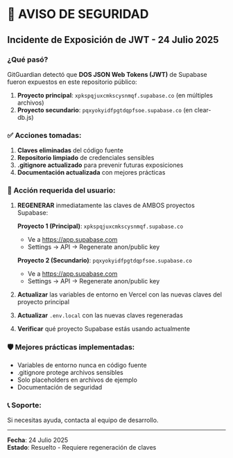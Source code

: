 # 🚨 AVISO DE SEGURIDAD

## Incidente de Exposición de JWT - 24 Julio 2025

### ¿Qué pasó?
GitGuardian detectó que **DOS JSON Web Tokens (JWT)** de Supabase fueron expuestos en este repositorio público:

1. **Proyecto principal**: `xpkspqjuxcmkscysnmqf.supabase.co` (en múltiples archivos)
2. **Proyecto secundario**: `pqxyokyidfpgtdqpfsoe.supabase.co` (en clear-db.js)

### ✅ Acciones tomadas:
1. **Claves eliminadas** del código fuente
2. **Repositorio limpiado** de credenciales sensibles
3. **.gitignore actualizado** para prevenir futuras exposiciones
4. **Documentación actualizada** con mejores prácticas

### 🔧 Acción requerida del usuario:
1. **REGENERAR** inmediatamente las claves de AMBOS proyectos Supabase:
   
   **Proyecto 1 (Principal)**: `xpkspqjuxcmkscysnmqf.supabase.co`
   - Ve a https://app.supabase.com
   - Settings → API → Regenerate anon/public key
   
   **Proyecto 2 (Secundario)**: `pqxyokyidfpgtdqpfsoe.supabase.co`
   - Ve a https://app.supabase.com  
   - Settings → API → Regenerate anon/public key

2. **Actualizar** las variables de entorno en Vercel con las nuevas claves del proyecto principal
3. **Actualizar** `.env.local` con las nuevas claves regeneradas
4. **Verificar** qué proyecto Supabase estás usando actualmente

### 🛡️ Mejores prácticas implementadas:
- Variables de entorno nunca en código fuente
- .gitignore protege archivos sensibles  
- Solo placeholders en archivos de ejemplo
- Documentación de seguridad

### 📞 Soporte:
Si necesitas ayuda, contacta al equipo de desarrollo.

---
**Fecha**: 24 Julio 2025  
**Estado**: Resuelto - Requiere regeneración de claves
